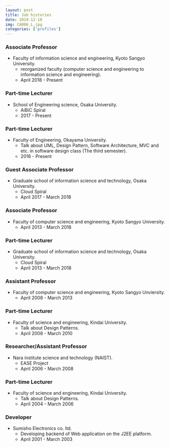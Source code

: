 ```yaml
---
layout: post
title: Job histories
date: 2019-12-10
img: CA006_L.jpg
categories: ['profiles']
---
```


### Associate Professor

* Faculty of information science and engineering, Kyoto Sangyo University.
    * reorganized faculty (computer science and engineering to information science and engineering).
    * April 2018 - Present

### Part-time Lecturer

* School of Engineering science, Osaka University.
    * AiBiC Spiral
    * 2017 - Present

### Part-time Lecturer

* Faculty of Engineering, Okayama University.
    * Talk about UML, Design Pattern, Software Architecture, MVC and etc. in software design class (The third semester).
    * 2016 - Present

### Guest Associate Professor

* Graduate school of information science and technology, Osaka University.
    * Cloud Spiral
    * April 2017 - March 2018

### Associate Professor

* Faculty of computer science and engineering, Kyoto Sangyo University.
    * April 2013 - March 2018

### Part-time Lecturer

* Graduate school of information science and technology, Osaka University.
    * Cloud Spiral
    * April 2013 - March 2018

### Assistant Professor

* Faculty of computer science and engineering, Kyoto Sangyo Unviersity.
    * April 2008 - March 2013

### Part-time Lecturer

* Faculty of science and engineering, Kindai University.
    * Talk about Design Patterns.
    * April 2008 - March 2010

### Researcher/Assistant Professor

* Nara institute science and technology (NAIST).
    * EASE Project
    * April 2006 - March 2008

### Part-time Lecturer

* Faculty of science and engineering, Kindai University.
    * Talk about Design Patterns.
    * April 2004 - March 2006

### Developer

* Sumisho Electronics co. ltd.
    * Developing backend of Web application on the J2EE platform.
    * April 2001 - March 2003
